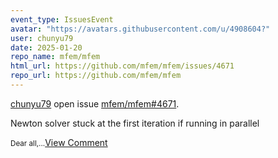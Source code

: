 ```yaml
---
event_type: IssuesEvent
avatar: "https://avatars.githubusercontent.com/u/4908604?"
user: chunyu79
date: 2025-01-20
repo_name: mfem/mfem
html_url: https://github.com/mfem/mfem/issues/4671
repo_url: https://github.com/mfem/mfem
---
```


<a href='https://github.com/chunyu79' target='_blank'>chunyu79</a> open issue <a href='https://github.com/mfem/mfem/issues/4671' target='_blank'>mfem/mfem#4671</a>.

<p>Newton solver stuck at the first iteration if running in parallel</p><small>Dear all,...</small><a href='https://github.com/mfem/mfem/issues/4671' target='_blank'>View Comment</a>
